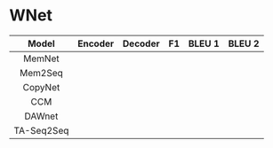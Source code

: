 # WNet

| Model        | Encoder | Decoder | F1           | BLEU 1       | BLEU 2       |
| :----------: | ------------ | ------------ | :----------: |:----------:|:---------------:|
| MemNet |  |  |  |||
| Mem2Seq |  |  |  |||
| CopyNet | | | |||
| CCM | | | |||
| DAWnet | | | |||
| TA-Seq2Seq | | | |||

